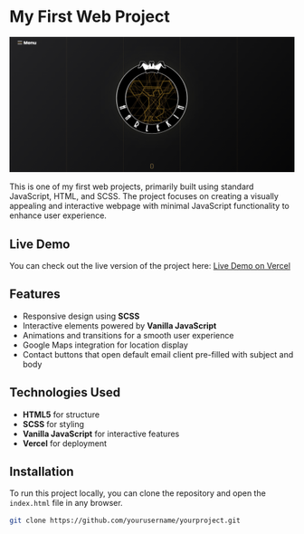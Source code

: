 # My First Web Project

![Project Image](Screenshot.png)

This is one of my first web projects, primarily built using standard JavaScript, HTML, and SCSS. The project focuses on creating a visually appealing and interactive webpage with minimal JavaScript functionality to enhance user experience.

## Live Demo

You can check out the live version of the project here: [Live Demo on Vercel](https://harlekin-home-page.vercel.app/)

## Features

- Responsive design using **SCSS**
- Interactive elements powered by **Vanilla JavaScript**
- Animations and transitions for a smooth user experience
- Google Maps integration for location display
- Contact buttons that open default email client pre-filled with subject and body

## Technologies Used

- **HTML5** for structure
- **SCSS** for styling
- **Vanilla JavaScript** for interactive features
- **Vercel** for deployment

## Installation

To run this project locally, you can clone the repository and open the `index.html` file in any browser.

```bash
git clone https://github.com/yourusername/yourproject.git
```
